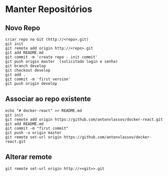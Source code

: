 # Manter Repositórios

## Novo Repo 

```
criar repo no Git (http://<repo>.git)
git init
git remote add origin http://<repo>.git
git add README.md
git commit -m 'create repo - init commit'
git push origin master  (solicitado login e senha)
git branch develop
git checkout develop
git add .
git commit -m 'first version'
git push origin develop

```



## Associar ao repo existente

```
echo "# docker-react" >> README.md
git init
git remote add origin https://github.com/antonvlassov/docker-react.git
git add README.md
git commit -m "first commit"
git push -u origin master
git remote set-url origin https://github.com/antonvlassov/docker-react.git

```

## Alterar remote

```
git remote set-url origin http://<<git>>.git
```